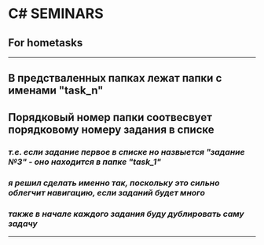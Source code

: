 # C# SEMINARS
## For hometasks
---
## В предстваленных папках лежат папки с именами "task_n" 
## Порядковый номер папки соотвесвует порядковому номеру задания в списке
### *т.е. если задание первое в списке но назвыется "задание №3" - оно находится в папке "task_1"*
### *я решил сделать именно так, поскольку это сильно облегчит навигацию, если заданий будет много*
### *также в начале каждого задания буду дублировать саму задачу*
---
